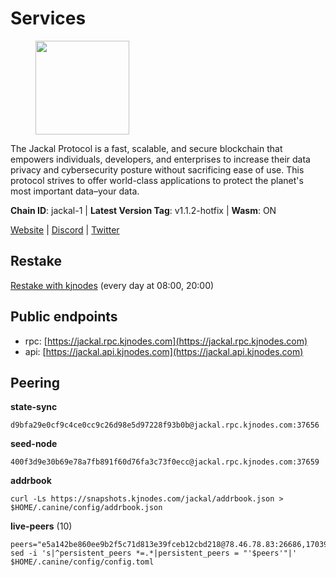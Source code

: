 # Services

<figure><img src="https://raw.githubusercontent.com/kj89/testnet_manuals/main/pingpub/logos/jackal.png" width="150" alt=""><figcaption></figcaption></figure>

The Jackal Protocol is a fast, scalable, and secure blockchain that empowers  individuals, developers, and enterprises to increase their data privacy and  cybersecurity posture without sacrificing ease of use. This protocol strives  to offer world-class applications to protect the planet's most important data–your data.

**Chain ID**: jackal-1 | **Latest Version Tag**: v1.1.2-hotfix | **Wasm**: ON

[Website](https://jackalprotocol.com) | [Discord](https://discord.com/invite/5GKym3p6rj) | [Twitter](https://twitter.com/Jackal_Protocol)

## Restake

[Restake with kjnodes](https://restake.app/jackal/jklvaloper1tr3wm3mdkz0tda6t7vavqnn7fe2g4un0f67xmt) (every day at 08:00, 20:00)
## Public endpoints

* rpc: [https://jackal.rpc.kjnodes.com](https://jackal.rpc.kjnodes.com)
* api: [https://jackal.api.kjnodes.com](https://jackal.api.kjnodes.com)

## Peering

**state-sync**

```
d9bfa29e0cf9c4ce0cc9c26d98e5d97228f93b0b@jackal.rpc.kjnodes.com:37656
```

**seed-node**

```
400f3d9e30b69e78a7fb891f60d76fa3c73f0ecc@jackal.rpc.kjnodes.com:37659
```

**addrbook**
```
curl -Ls https://snapshots.kjnodes.com/jackal/addrbook.json > $HOME/.canine/config/addrbook.json
```

**live-peers** (10)
```
peers="e5a142be860ee9b2f5c71d813e39fceb12cbd218@78.46.78.83:26686,170397e75ca2b0f4e9f3b1bb5d0d23f9b10f01c7@46.4.53.94:30565,039a1c4f438c1ecc2dd901e7316d16fdafadfdab@104.193.254.36:27656,d9bfa29e0cf9c4ce0cc9c26d98e5d97228f93b0b@65.109.88.38:37656,a77da5b3ce86a5226bae6e7b87964dd4efe8fe46@65.21.170.3:31656,173c43436e2287f3660c344a5fd2386da4a61968@65.109.92.241:11126,1f30e644ddd8edf310cbd9be4ac07b604eed581e@66.85.143.242:26676,72f98b8ac9af924c77f52cdc26a78e7728d4e19d@24.158.14.212:26656,7574e0ab179fc6cc47ac89284f4641790218540e@18.163.165.245:26626,d0313585956c8e7969993c1577f4969739b19bb7@85.10.238.147:26656"
sed -i 's|^persistent_peers *=.*|persistent_peers = "'$peers'"|' $HOME/.canine/config/config.toml
```
